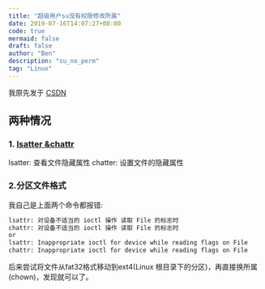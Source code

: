 ```yaml
---
title: "超级用户su没有权限修改所属"
date: 2019-07-16T14:07:27+08:00
code: true
mermaid: false
draft: false
author: "Ben"
description: "su_no_perm"
tag: "Linux"
---
```


我原先发于 [CSDN](https://blog.csdn.net/BenSYZ)

## 两种情况
### 1. [lsatter &chattr ](https://blog.csdn.net/FightingOning/article/details/88684618)
lsatter: 查看文件隐藏属性
chatter: 设置文件的隐藏属性

### 2.分区文件格式
我自己是上面两个命令都报错:

```sh
lsattr: 对设备不适当的 ioctl 操作 读取 File 的标志时
chattr: 对设备不适当的 ioctl 操作 读取 File 的标志时
or
lsattr: Inappropriate ioctl for device while reading flags on File
chattr: Inappropriate ioctl for device while reading flags on File
```

后来尝试将文件从fat32格式移动到ext4(Linux 根目录下的分区)，再直接换所属(chown)，发现就可以了。
